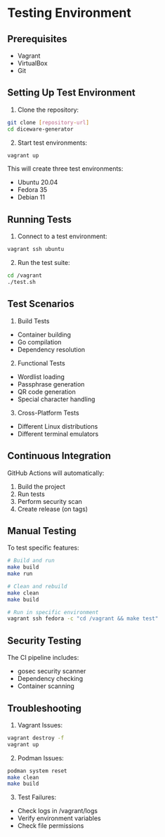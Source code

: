 # Testing Environment

## Prerequisites
- Vagrant
- VirtualBox
- Git

## Setting Up Test Environment

1. Clone the repository:
```bash
git clone [repository-url]
cd diceware-generator
```

2. Start test environments:
```bash
vagrant up
```

This will create three test environments:
- Ubuntu 20.04
- Fedora 35
- Debian 11

## Running Tests

1. Connect to a test environment:
```bash
vagrant ssh ubuntu
```

2. Run the test suite:
```bash
cd /vagrant
./test.sh
```

## Test Scenarios

1. Build Tests
- Container building
- Go compilation
- Dependency resolution

2. Functional Tests
- Wordlist loading
- Passphrase generation
- QR code generation
- Special character handling

3. Cross-Platform Tests
- Different Linux distributions
- Different terminal emulators

## Continuous Integration

GitHub Actions will automatically:
1. Build the project
2. Run tests
3. Perform security scan
4. Create release (on tags)

## Manual Testing

To test specific features:
```bash
# Build and run
make build
make run

# Clean and rebuild
make clean
make build

# Run in specific environment
vagrant ssh fedora -c "cd /vagrant && make test"
```

## Security Testing

The CI pipeline includes:
- gosec security scanner
- Dependency checking
- Container scanning

## Troubleshooting

1. Vagrant Issues:
```bash
vagrant destroy -f
vagrant up
```

2. Podman Issues:
```bash
podman system reset
make clean
make build
```

3. Test Failures:
- Check logs in /vagrant/logs
- Verify environment variables
- Check file permissions
